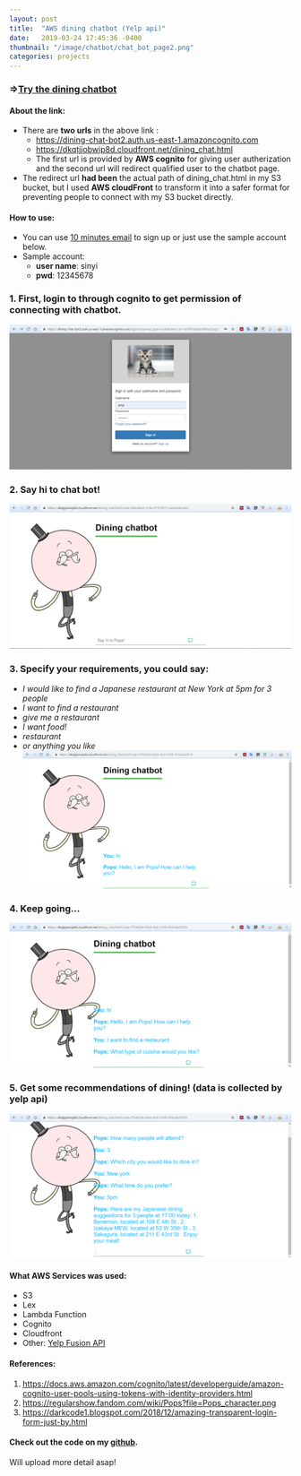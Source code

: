 ```yaml
---
layout: post
title:  "AWS dining chatbot (Yelp api)"
date:   2019-03-24 17:45:36 -0400
thumbnail: "/image/chatbot/chat_bot_page2.png"
categories: projects
---
```



### =>[Try the dining chatbot](https://dining-chat-bot2.auth.us-east-1.amazoncognito.com/login?response_type=code&client_id=7a56fi10nj9q599klq7tjog785&redirect_uri=https://dkqtjjobwip8d.cloudfront.net/dining_chat.html) 

#### About the link:
+ There are **two urls** in the above link :
    - https://dining-chat-bot2.auth.us-east-1.amazoncognito.com
    - https://dkqtjjobwip8d.cloudfront.net/dining_chat.html
    - The first url is provided by **AWS cognito** for giving user autherization and the second url will redirect qualified user to the chatbot page. 
+ The redirect url **had been** the actual path of dining_chat.html in my S3 bucket, but I used **AWS cloudFront** to transform it into a safer format for preventing people to connect with my S3 bucket directly.

#### How to use:
+ You can use [10 minutes email](https://10minutemail.com/10MinuteMail/index.html) to sign up or just use the sample account below.
+ Sample account:
    - **user name**: sinyi
    - **pwd**: 12345678
    


### 1. First, login to through cognito to get permission of connecting with chatbot.

![login page](/image/chatbot/login_page.png)

### 2. Say hi to chat bot!
![say hi to chat bot!](/image/chatbot/chat_bot_page1.png)

### 3. Specify your requirements, you could say:
- *I would like to find a Japanese restaurant at New York at 5pm for 3 people*
- *I want to find a restaurant*
- *give me a restaurant*
- *I want food!*
- *restaurant*
- *or anything you like*
![then](/image/chatbot/chat_bot_page2.png)

### 4. Keep going...

![then](/image/chatbot/chat_bot_page3.PNG)

### 5. Get some recommendations of dining! (data is collected by yelp api)

![final result](/image/chatbot/chat_bot_page4.PNG)

#### What AWS Services was used:
- S3
- Lex
- Lambda Function
- Cognito
- Cloudfront
- Other: [Yelp Fusion API](https://www.yelp.com/developers/documentation/v3)

#### References:
1. https://docs.aws.amazon.com/cognito/latest/developerguide/amazon-cognito-user-pools-using-tokens-with-identity-providers.html
2. https://regularshow.fandom.com/wiki/Pops?file=Pops_character.png
3. https://darkcode1.blogspot.com/2018/12/amazing-transparent-login-form-just-by.html

#### Check out the code on my [github](https://github.com/Sinyii/AWS-dining-chatbot-w-yelp-api).

Will upload more detail asap!